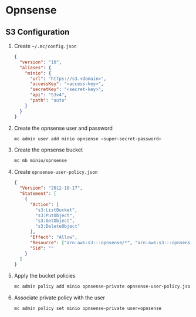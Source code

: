 # Opnsense

## S3 Configuration

1. Create `~/.mc/config.json`

   ```json
   {
     "version": "10",
     "aliases": {
       "minio": {
         "url": "https://s3.<domain>",
         "accessKey": "<access-key>",
         "secretKey": "<secret-key>",
         "api": "S3v4",
         "path": "auto"
       }
     }
   }
   ```

2. Create the opnsense user and password

   ```sh
   mc admin user add minio opnsense <super-secret-password>
   ```

3. Create the opnsense bucket

   ```sh
   mc mb minio/opnsense
   ```

4. Create `opnsense-user-policy.json`

   ```json
   {
     "Version": "2012-10-17",
     "Statement": [
       {
         "Action": [
           "s3:ListBucket",
           "s3:PutObject",
           "s3:GetObject",
           "s3:DeleteObject"
         ],
         "Effect": "Allow",
         "Resource": ["arn:aws:s3:::opnsense/*", "arn:aws:s3:::opnsense"],
         "Sid": ""
       }
     ]
   }
   ```

5. Apply the bucket policies

    ```sh
    mc admin policy add minio opnsense-private opnsense-user-policy.json
    ```

6. Associate private policy with the user

    ```sh
    mc admin policy set minio opnsense-private user=opnsense
    ```
